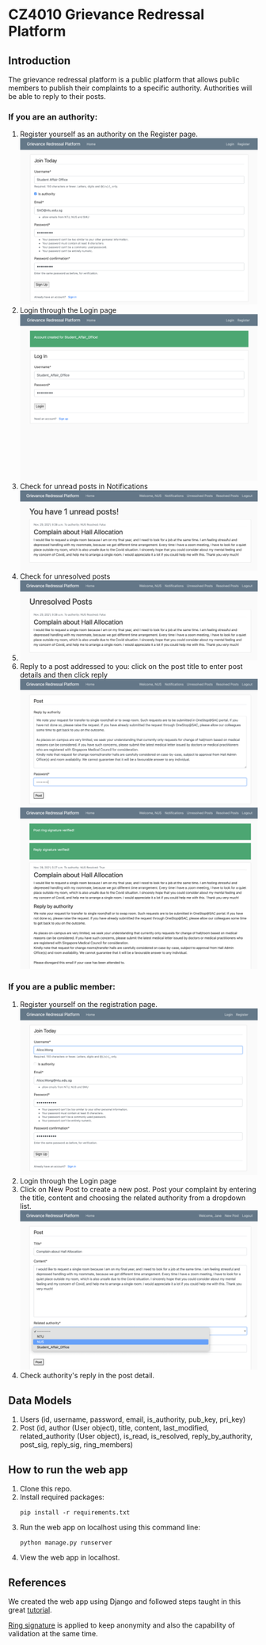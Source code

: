 # CZ4010 Grievance Redressal Platform

## Introduction
The grievance redressal platform is a public platform that allows public members to publish their complaints to a specific authority. Authorities will be able to reply to their posts.

### If you are an authority:
1) Register yourself as an authority on the Register page.
   ![image](./images/authority_register.png)
2) Login through the Login page
   ![image](./images/authority_login.png)
3) Check for unread posts in Notifications
   ![image](./images/authority_notification.png)
4) Check for unresolved posts
5) ![image](./images/unresolved_post.png)
6) Reply to a post addressed to you: click on the post title to enter post details and then click reply
   ![image](./images/authority_reply1.png)
   ![image](./images/authority_reply2.png)

### If you are a public member:
1) Register yourself on the registration page.
   ![image](./images/regular_register.png)
2) Login through the Login page
3) Click on New Post to create a new post. Post your complaint by entering the title, content and choosing the related authority from a dropdown list.
![image](./images/publicmember_post.png)
4) Check authority's reply in the post detail.

## Data Models
1) Users (id, username, password, email, is_authority, pub_key, pri_key)
2) Post (id, author (User object), title, content, last_modified, related_authority (User object), is_read, is_resolved, reply_by_authority, post_sig, reply_sig, ring_members)

## How to run the web app

1) Clone this repo.
2) Install required packages: 
    ```angular2
    pip install -r requirements.txt
    ```
3) Run the web app on localhost using this command line:
    ```angular2
    python manage.py runserver
   ```
4) View the web app in localhost.


## References
We created the web app using Django and followed steps taught in this great [tutorial](https://www.youtube.com/watch?v=UmljXZIypDc&list=PL-osiE80TeTtoQCKZ03TU5fNfx2UY6U4p).

[Ring signature](https://courses.csail.mit.edu/6.857/2020/projects/17-Barabonkov-Esteban-Fabrega.pdf) is applied to keep anonymity and also the capability of validation at the same time.
